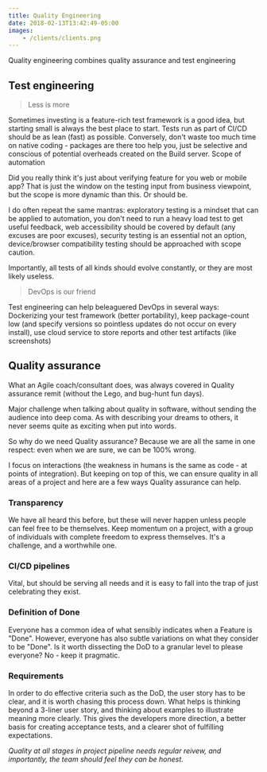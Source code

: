 ```yaml
---
title: Quality Engineering
date: 2018-02-13T13:42:49-05:00
images:
    - /clients/clients.png
---
```


Quality engineering combines quality assurance and test engineering

## Test engineering

> Less is more

Sometimes investing is a feature-rich test framework is a good idea, but starting small is always the best place to start. Tests run as part of CI/CD should be as lean (fast) as possible. Conversely, don't waste too much time on native coding - packages are there too help you, just be selective and conscious of potential overheads created on the Build server. 
Scope of automation

Did you really think it's just about verifying feature for you web or mobile app? That is just the window on the testing input from business viewpoint, but the scope is more dynamic than this. Or should be. 

I do often repeat the same mantras: exploratory testing is a mindset that can be applied to automation, you don't need to run a heavy load test to get useful feedback, web accessibility should be covered by default (any excuses are poor excuses), security testing is an essential not an option, device/browser compatibility testing should be approached with scope caution.

Importantly, all tests of all kinds should evolve constantly, or they are most likely useless.

> DevOps is our friend

Test engineering can help beleaguered DevOps in several ways: Dockerizing your test framework (better portability), keep package-count low (and specify versions so pointless updates do not occur on every install), use cloud service to store reports and other test artifacts (like screenshots)

## Quality assurance

What an Agile coach/consultant does, was always covered in Quality assurance remit (without the Lego, and bug-hunt fun days).

Major challenge when talking about quality in software, without sending the audience into deep coma. As with describing your dreams to others, it never seems quite as exciting when put into words. 

So why do we need Quality assurance? Because we are all the same in one respect: even when we are sure, we can be 100% wrong. 

I focus on interactions (the weakness in humans is the same as code - at points of integration). But keeping on top of this, we can ensure quality in all areas of a project and here are a few ways Quality assurance can help. 

### Transparency

We have all heard this before, but these will never happen unless people can feel free to be themselves. Keep momentum on a project, with a group of individuals with complete freedom to express themselves. It's a challenge, and a worthwhile one.

### CI/CD pipelines

Vital, but should be serving all needs and it is easy to fall into the trap of just celebrating they exist.

### Definition of Done

Everyone has a common idea of what sensibly indicates when a Feature is "Done". However, everyone has also subtle variations on what they consider to be "Done". Is it worth dissecting the DoD to a granular level to please everyone? No - keep it pragmatic.

### Requirements

In order to do effective criteria such as the DoD, the user story has to be clear, and it is worth chasing this process down. What helps is thinking beyond a 3-liner user story, and thinking about examples to illustrate meaning more clearly. This gives the developers more direction, a better basis for creating acceptance tests, and a clearer shot of fulfilling expectations.

*Quality at all stages in project pipeline needs regular reivew, and importantly, the team should feel they can be honest.*
